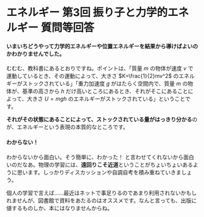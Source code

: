 # エネルギー 第3回 振り子と力学的エネルギー 質問等回答

#### いまいちどうやって力学的エネルギーや位置エネルギーを結果から導けばよいのかわかりませんでした。

むむむ、教科書にあるとおりですね。ポイントは、「質量 $m$ の物体が速度 $v$ で運動しているとき、その運動によって、大きさ $K=\frac{1}{2}mv^2$  のエネルギーがストックされている」「重力加速度 $g$ がはたらく空間内で、質量 $m$ の物体が、基準の高さから $h$ だけ高いところにあるとき、それがそこにあることによって、大きさ $U=mgh$ のエネルギーがストックされている」ということです。

**それがその状態にあることによって、ストックされている量がはっきり分かる**のが、エネルギーという表現の本質的なところです。



#### わからない！

わからないから面白い。そう簡単に、わかった！ と言わせてくれないから面白いのだなあ。物理の学習には、**遠回りこそ近道**ということがちょいちょいあるように思います。しっかりディスカッションや自調自考を積み重ねていきましょう。

個人の学習で言えば……最近はネットで事足りるのであまり利用されないかもしれませんが、図書館で資料をあたるのはオススメです。なんと言っても、出版に値するものしか、本にはなりませんからね。

